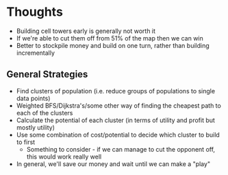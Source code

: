 # Thoughts

- Building cell towers early is generally not worth it
- If we're able to cut them off from 51% of the map then we can win
- Better to stockpile money and build on one turn, rather than building incrementally

## General Strategies
- Find clusters of population (i.e. reduce groups of populations to single data points)
- Weighted BFS/Dijkstra's/some other way of finding the cheapest path to each of the clusters
- Calculate the potential of each cluster (in terms of utility and profit but mostly utility)
- Use some combination of cost/potential to decide which cluster to build to first
  - Something to consider - if we can manage to cut the opponent off, this would work really well
- In general, we'll save our money and wait until we can make a "play"